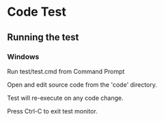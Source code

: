# Code Test
## Running the test
### Windows

Run test/test.cmd from Command Prompt

Open and edit source code from the 'code' directory.

Test will re-execute on any code change.

Press Ctrl-C to exit test monitor.
